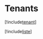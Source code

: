 # Tenants

[!include[tenant](tenants.tenant.autogen.md)]

[!include[liste](tenants.liste.autogen.md)]




















































